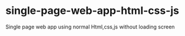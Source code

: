 # single-page-web-app-html-css-js
Single page web app using normal Html,css,js without loading screen

